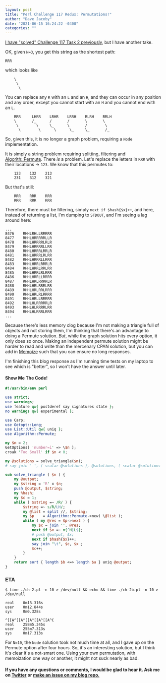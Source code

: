 ```yaml
---
layout: post
title: "Perl Challenge 117 Redux: Permutations!"
author: "Dave Jacoby"
date: "2021-06-15 16:24:22 -0400"
categories: ""
---
```


[I have "solved" Challenge 117 Task 2 previously](https://jacoby.github.io/2021/06/14/trees-and-rows-perl-weekly-challenge-117.html), but I have another take.

OK, given `N=3`, you get this string as the shortest path:

```text
RRR
```

which looks like

```text
    \
     \
      \
```

You can replace any `R` with an `L` and an `H`, and they can occur in any position and any order, except you cannot start with an `H` and you cannot end with an `L`.

```text
    RRR     LHRR    LRHR    LRRH    RLRH    RRLH
    \       /_      /       /       \       \
     \        \     \_      \       /        \
      \        \      \      \_     \_       /_
```

So, given this, it is no longer a graph problem, requiring a `Node` implementation.

It is simply a string problem requiring splitting, filtering and [Algorith::Permute](https://metacpan.org/pod/Algorithm::Permute). There _is_ a problem. Let's replace the letters in `RRR` with their locations -> `123`. We know that this permutes to:

```text
    123    132    213
    231    312    321
```

But that's still:

```text
    RRR    RRR    RRR
    RRR    RRR    RRR
```

Therefore, there must be filtering, simply `next if $hash{$x}++`, and here, instead of returning a list, I'm dumping to `STDOUT`, and I'm seeing a lag around here:

```text
...
8476    RHHLRHLLRRRRR
8477    RHHLHRRRRRLLR
8478    RHHLHRRRRLRLR
8479    RHHLHRRRRLLRR
8480    RHHLHRRRLRRLR
8481    RHHLHRRRLRLRR
8482    RHHLHRRRLLRRR
8483    RHHLHRRLRRRLR
8484    RHHLHRRLRRLRR
8485    RHHLHRRLRLRRR
8486    RHHLHRRLLRRRR
8487    RHHLHRLRRRRLR
8488    RHHLHRLRRRLRR
8489    RHHLHRLRRLRRR
8490    RHHLHRLRLRRRR
8491    RHHLHRLLRRRRR
8492    RHHLHLRRRRRLR
8493    RHHLHLRRRRLRR
8494    RHHLHLRRRLRRR
...
```

Because there's less memory clog because I'm not making a triangle full of objects and not storing them, I'm thinking that there's an advantage to doing a Permute solution. _But_, while the graph solution hits every option, it only does so once. Making an independent permute solution might be harder to read and write than the mercenary CPAN solution, but you can add in [Memoize](https://metacpan.org/pod/Memoize) such that you can ensure no long responses.

I'm finishing this blog response as I'm running time tests on my laptop to see which is "better", so I won't have the answer until later.

#### Show Me The Code!

```perl
#!/usr/bin/env perl

use strict;
use warnings;
use feature qw{ postderef say signatures state };
no warnings qw{ experimental };

use Carp;
use Getopt::Long;
use List::Util qw{ uniq };
use Algorithm::Permute;

my $n = 2;
GetOptions( 'number=i' => \$n );
croak 'Too Small' if $n < 0;

my @solutions = solve_triangle($n);
# say join ' ', ( scalar @solutions ), @solutions, ( scalar @solutions );

sub solve_triangle ( $n ) {
    my @output;
    my $string = 'R' x $n;
    push @output, $string;
    my %hash;
    my $c = 1;
    while ( $string =~ /R/ ) {
        $string =~ s/R/LH/;
        my @list = split //, $string;
        my $p    = Algorithm::Permute->new( \@list );
        while ( my @res = $p->next ) {
            my $x = join '', @res;
            next if $x =~ m{^H|L$};
            # push @output, $x;
            next if $hash{$x}++;
            say join "\t", $c, $x ;
            $c++;
        }
    }
    return sort { length $b <=> length $a } uniq @output;
}
```

### ETA

```text
$ time ./ch-2.pl -n 10 > /dev/null && echo && time ./ch-2b.pl -n 10 > /dev/null

real    0m13.316s
user    0m12.844s
sys     0m0.328s

^[[A^[[A^[[A^[[A^[[A^C
real    258m5.345s
user    255m7.313s
sys     0m17.313s
```

For `N=10`, the `Node` solution took not much time at all, and I gave up on the Permute option after four hours. So, it's an interesting solution, but I think it's clear it's a not-smart one. Using your own permutation, with memoization one way or another, it might not suck nearly as bad.


#### If you have any questions or comments, I would be glad to hear it. Ask me on [Twitter](https://twitter.com/jacobydave) or [make an issue on my blog repo.](https://github.com/jacoby/jacoby.github.io)
